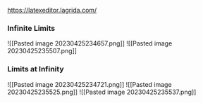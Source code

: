 https://latexeditor.lagrida.com/
### Infinite Limits
![[Pasted image 20230425234657.png]]
![[Pasted image 20230425235507.png]]


### Limits at Infinity
![[Pasted image 20230425234721.png]]
![[Pasted image 20230425235525.png]]
![[Pasted image 20230425235537.png]]